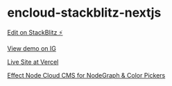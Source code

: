 # encloud-stackblitz-nextjs

[Edit on StackBlitz ⚡️](https://stackblitz.com/edit/encloud-stackblitz-nextjs)

[View demo on IG](https://www.instagram.com/p/CPZ541uDUW6/)

[Live Site at Vercel](https://encloud-stackblitz-nextjs.vercel.app/)

[Effect Node Cloud CMS for NodeGraph & Color Pickers](https://cloud.effectnode.com)

